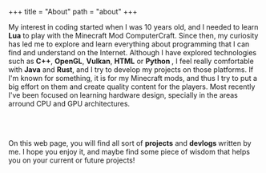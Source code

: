 +++
title = "About"
path = "about"
+++

My interest in coding started when I was 10 years old, and I needed to learn
<b>Lua</b> to play with the Minecraft Mod ComputerCraft. Since then, my
curiosity has led me to explore and learn everything about programming that I
can find and understand on the Internet. Although I have explored technologies
such as <b>C++</b>, <b>OpenGL</b>, <b>Vulkan</b>, <b>HTML</b> or <b>Python
</b>, I feel really comfortable with <b>Java</b> and <b>Rust</b>, and I try to
develop my projects on those platforms. If I'm known for something, it is for
my Minecraft mods, and thus I try to put a big effort on them and create quality
content for the players. Most recently I've been focused on learning hardware
design, specially in the areas arround CPU and GPU architectures.

<br><br>

On this web page, you will find all sort of <b>projects</b> and <b>devlogs
</b> written by me. I hope you enjoy it, and maybe find some piece of wisdom
that helps you on your current or future projects!
